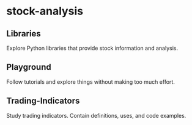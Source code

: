 # stock-analysis

## Libraries
Explore Python libraries that provide stock information and analysis.

## Playground
Follow tutorials and explore things without making too much effort.

## Trading-Indicators
Study trading indicators. Contain definitions, uses, and code examples.

